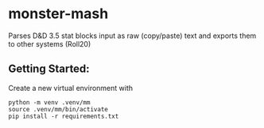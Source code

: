 # monster-mash
Parses D&amp;D 3.5 stat blocks input as raw (copy/paste) text and exports them to other systems (Roll20)

## Getting Started:
Create a new virtual environment with

```
python -m venv .venv/mm
source .venv/mm/bin/activate
pip install -r requirements.txt
```
